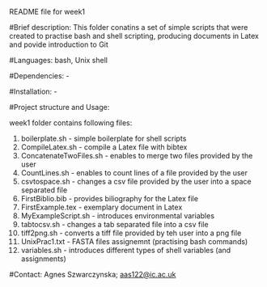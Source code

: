 README file for week1

#Brief description: This folder conatins a set of simple scripts that were created to practise bash and shell scripting, producing documents in Latex and povide introduction to Git

#Languages: bash, Unix shell

#Dependencies: -

#Installation: -

#Project structure and Usage: 

week1 folder contains following files:
1) boilerplate.sh - simple boilerplate for shell scripts
2) CompileLatex.sh - compile a Latex file with bibtex
3) ConcatenateTwoFiles.sh - enables to merge two files provided by the user
4) CountLines.sh - enables to count lines of a file provided by the user
5) csvtospace.sh - changes a csv file provided by the user into a space separated file
6) FirstBiblio.bib - provides biliography for the Latex file
7) FirstExample.tex - exemplary document in Latex
8) MyExampleScript.sh - introduces environmental variables
9) tabtocsv.sh - changes a tab separated file into a csv file
10) tiff2png.sh - converts a tiff file provided by teh user into a png file
11) UnixPrac1.txt - FASTA files assignemnt (practising bash commands)
12) variables.sh - introduces different types of shell variables (and assignments)



#Contact: Agnes Szwarczynska; aas122@ic.ac.uk
